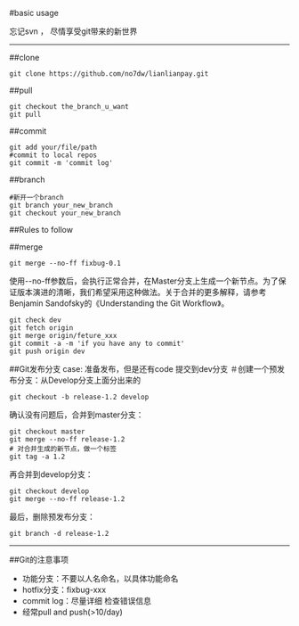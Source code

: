 
#basic usage

忘记svn ， 尽情享受git带来的新世界

----------


##clone

    git clone https://github.com/no7dw/lianlianpay.git

##pull

    git checkout the_branch_u_want
    git pull

##commit

    git add your/file/path
    #commit to local repos
    git commit -m 'commit log'

##branch

    #新开一个branch
    git branch your_new_branch
    git checkout your_new_branch

##Rules to follow


##merge

    git merge --no-ff fixbug-0.1

使用--no-ff参数后，会执行正常合并，在Master分支上生成一个新节点。为了保证版本演进的清晰，我们希望采用这种做法。关于合并的更多解释，请参考Benjamin Sandofsky的《Understanding the Git Workflow》。

    git check dev
    git fetch origin
    git merge origin/feture_xxx
    git commit -a -m 'if you have any to commit'
    git push origin dev

##Git发布分支
case: 准备发布，但是还有code 提交到dev分支
＃创建一个预发布分支：从Develop分支上面分出来的

    git checkout -b release-1.2 develop

确认没有问题后，合并到master分支：

    git checkout master
    git merge --no-ff release-1.2
    # 对合并生成的新节点，做一个标签
    git tag -a 1.2 

再合并到develop分支：

    git checkout develop
    git merge --no-ff release-1.2

最后，删除预发布分支：

    git branch -d release-1.2


----------

##Git的注意事项	

 - 功能分支：不要以人名命名，以具体功能命名 
 - hotfix分支：fixbug-xxx 
 - commit log：尽量详细 检查错误信息
 - 经常pull and push(>10/day)


